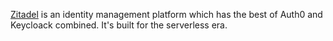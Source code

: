 [Zitadel](https://zitadel.com) is an identity management platform which has the best of Auth0 and Keycloack combined. It's built for the serverless era.
